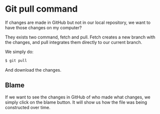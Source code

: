 # Git pull command
If changes are made in GitHub but not in our local repository, we want to have those changes on my computer?

They exists two command, fetch and pull. Fetch creates a new branch with the changes, and pull integrates them directly to our current branch.

We simply do:
```bash
$ git pull
```
And download the changes.

## Blame
If we want to see the changes in GitHub of who made what changes, we simply click on the blame button. It will show us how the file was being constructed over time.
